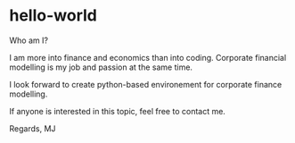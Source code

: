 # hello-world
Who am I?

I am more into finance and economics than into coding. Corporate financial modelling is my job and passion at the same time.

I look forward to create python-based environement for corporate finance modelling.

If anyone is interested in this topic, feel free to contact me.

Regards,
MJ
